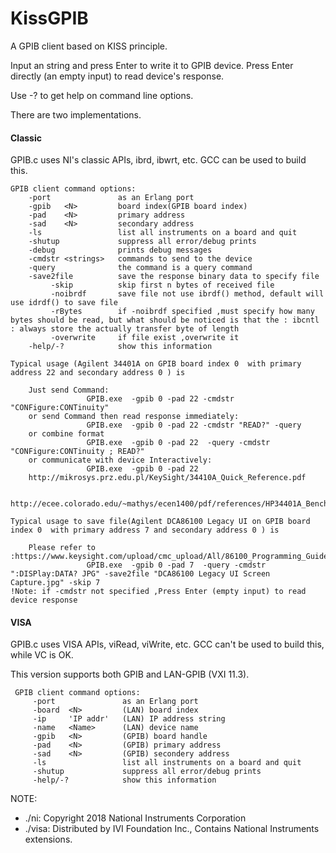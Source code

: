 KissGPIB
========

A GPIB client based on KISS principle.

Input an string and press Enter to write it to GPIB device. 
Press Enter directly (an empty input) to read device's response.  

Use -? to get help on command line options.

There are two implementations.

#### Classic

GPIB.c uses NI's classic APIs, ibrd, ibwrt, etc. GCC can be used to build this.

```
GPIB client command options:
    -port               as an Erlang port
    -gpib   <N>         board index(GPIB board index)
    -pad    <N>         primary address
    -sad    <N>         secondary address
    -ls                 list all instruments on a board and quit
    -shutup             suppress all error/debug prints
    -debug              prints debug messages
    -cmdstr <strings>   commands to send to the device
    -query              the command is a query command
    -save2file          save the response binary data to specify file
         -skip          skip first n bytes of received file
         -noibrdf       save file not use ibrdf() method, default will use idrdf() to save file
         -rBytes        if -noibrdf specified ,must specify how many bytes should be read, but what should be noticed is that the : ibcntl : always store the actually transfer byte of length
         -overwrite     if file exist ,overwrite it
    -help/-?            show this information

Typical usage (Agilent 34401A on GPIB board index 0  with primary address 22 and secondary address 0 ) is

    Just send Command:
                 GPIB.exe  -gpib 0 -pad 22 -cmdstr "CONFigure:CONTinuity"
    or send Command then read response immediately:
                 GPIB.exe  -gpib 0 -pad 22 -cmdstr "READ?" -query
    or combine format
                 GPIB.exe  -gpib 0 -pad 22  -query -cmdstr "CONFigure:CONTinuity ; READ?"
    or communicate with device Interactively:
                 GPIB.exe  -gpib 0 -pad 22
    http://mikrosys.prz.edu.pl/KeySight/34410A_Quick_Reference.pdf

    http://ecee.colorado.edu/~mathys/ecen1400/pdf/references/HP34401A_BenchtopMultimeter.pdf

Typical usage to save file(Agilent DCA86100 Legacy UI on GPIB board index 0  with primary address 7 and secondary address 0 ) is

    Please refer to :https://www.keysight.com/upload/cmc_upload/All/86100_Programming_Guide.pdf#page=176
                 GPIB.exe  -gpib 0 -pad 7  -query -cmdstr ":DISPlay:DATA? JPG" -save2file "DCA86100 Legacy UI Screen Capture.jpg" -skip 7
!Note: if -cmdstr not specified ,Press Enter (empty input) to read device response

```

#### VISA

GPIB.c uses VISA APIs, viRead, viWrite, etc. GCC can't be used to build this, while VC is OK.

This version supports both GPIB and LAN-GPIB (VXI 11.3).

```
 GPIB client command options:
     -port               as an Erlang port
     -board  <N>         (LAN) board index
     -ip     'IP addr'   (LAN) IP address string
     -name   <Name>      (LAN) device name
     -gpib   <N>         (GPIB) board handle
     -pad    <N>         (GPIB) primary address
     -sad    <N>         (GPIB) secondery address
     -ls                 list all instruments on a board and quit
     -shutup             suppress all error/debug prints
     -help/-?            show this information
```

NOTE: 
* ./ni: Copyright 2018 National Instruments Corporation
* ./visa: Distributed by IVI Foundation Inc., Contains National Instruments extensions. 
